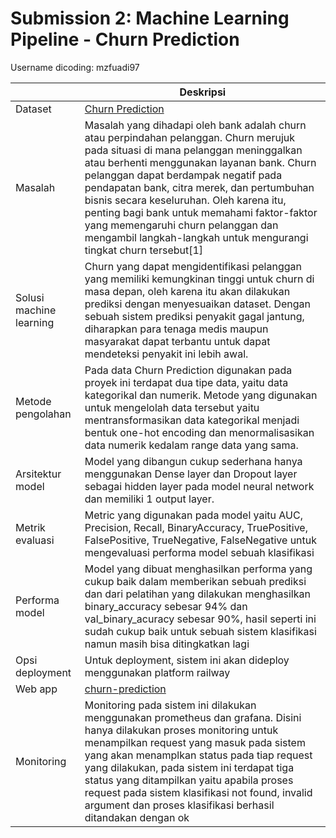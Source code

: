 # Submission 2: Machine Learning Pipeline - Churn Prediction

Username dicoding: mzfuadi97

| | Deskripsi |
| ----------- | ----------- |
| Dataset | [Churn Prediction](https://archive.ics.uci.edu/ml/datasets/bank+marketing) |
| Masalah | Masalah yang dihadapi oleh bank adalah churn atau perpindahan pelanggan. Churn merujuk pada situasi di mana pelanggan meninggalkan atau berhenti menggunakan layanan bank. Churn pelanggan dapat berdampak negatif pada pendapatan bank, citra merek, dan pertumbuhan bisnis secara keseluruhan. Oleh karena itu, penting bagi bank untuk memahami faktor-faktor yang memengaruhi churn pelanggan dan mengambil langkah-langkah untuk mengurangi tingkat churn tersebut[1] |
| Solusi machine learning | Churn yang dapat mengidentifikasi pelanggan yang memiliki kemungkinan tinggi untuk churn di masa depan, oleh karena itu akan dilakukan prediksi dengan menyesuaikan dataset. Dengan sebuah sistem prediksi penyakit gagal jantung, diharapkan para tenaga medis maupun masyarakat dapat terbantu untuk dapat mendeteksi penyakit ini lebih awal. |
| Metode pengolahan | Pada data Churn Prediction digunakan pada proyek ini terdapat dua tipe data, yaitu data kategorikal dan numerik. Metode yang digunakan untuk mengelolah data tersebut yaitu mentransformasikan data kategorikal menjadi bentuk one-hot encoding dan menormalisasikan data numerik kedalam range data yang sama. |
| Arsitektur model | Model yang dibangun cukup sederhana hanya menggunakan Dense layer dan Dropout layer sebagai hidden layer pada model neural network dan memiliki 1 output layer. |
| Metrik evaluasi | Metric yang digunakan pada model yaitu AUC, Precision, Recall, BinaryAccuracy, TruePositive, FalsePositive, TrueNegative, FalseNegative untuk mengevaluasi performa model sebuah klasifikasi|
| Performa model | Model yang dibuat menghasilkan performa yang cukup baik dalam memberikan sebuah prediksi dan dari pelatihan yang dilakukan menghasilkan binary_accuracy sebesar 94% dan val_binary_acuracy sebesar 90%, hasil seperti ini sudah cukup baik untuk sebuah sistem klasifikasi namun masih bisa ditingkatkan lagi |
| Opsi deployment | Untuk deployment, sistem ini akan dideploy menggunakan platform railway |
| Web app | [churn-prediction](https://churn-prediction-production.up.railway.app/v1/models/churn-prediction/metadata)|
| Monitoring | Monitoring pada sistem ini dilakukan menggunakan prometheus dan grafana. Disini hanya dilakukan proses monitoring untuk menampilkan request yang masuk pada sistem yang akan menamplkan status pada tiap request yang dilakukan, pada sistem ini terdapat tiga status yang ditampilkan yaitu apabila proses request pada sistem klasifikasi not found, invalid argument dan proses klasifikasi berhasil ditandakan dengan ok |
